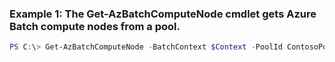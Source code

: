 ### Example 1: The Get-AzBatchComputeNode cmdlet gets Azure Batch compute nodes from a pool.
```powershell
PS C:\> Get-AzBatchComputeNode -BatchContext $Context -PoolId ContosoPool
```

